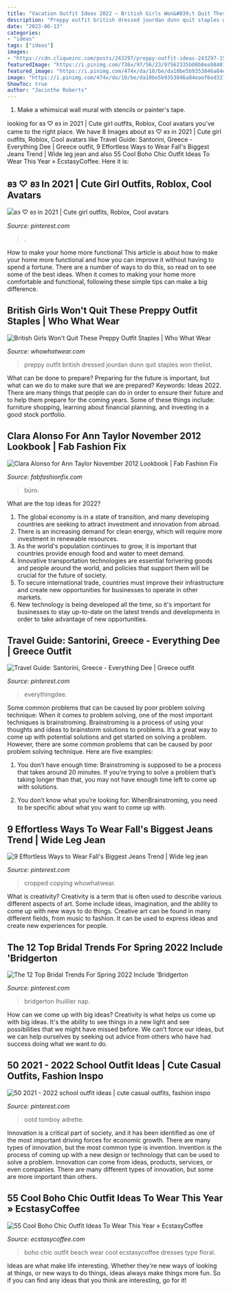 ```yaml
---
title: "Vacation Outfit Ideas 2022 ~ British Girls Won&#039;t Quit These Preppy Outfit Staples"
description: "Preppy outfit british dressed jourdan dunn quit staples won thelist"
date: "2023-06-13"
categories:
- "ideas"
tags: ["ideas"]
images:
- "https://cdn.cliqueinc.com/posts/243297/preppy-outfit-ideas-243297-1511982823530-image.700x0c.jpg"
featuredImage: "https://i.pinimg.com/736x/97/56/23/97562335b08b8ea984012278535ef8f6.jpg"
featured_image: "https://i.pinimg.com/474x/da/10/be/da10be5b9353846a84eaef6ed321433a.jpg"
image: "https://i.pinimg.com/474x/da/10/be/da10be5b9353846a84eaef6ed321433a.jpg"
ShowToc: true
author: "Jacinthe Roberts"
---
```



1. Make a whimsical wall mural with stencils or painter's tape.

	

		
looking for 𐐪𐑂 ♡ 𐐪𐑂 in 2021 | Cute girl outfits, Roblox, Cool avatars you've came to the right place. We have 8 Images about 𐐪𐑂 ♡ 𐐪𐑂 in 2021 | Cute girl outfits, Roblox, Cool avatars like Travel Guide: Santorini, Greece - Everything Dee | Greece outfit, 9 Effortless Ways to Wear Fall&#039;s Biggest Jeans Trend | Wide leg jean and also 55 Cool Boho Chic Outfit Ideas To Wear This Year » EcstasyCoffee. Here it is:
		
    
## 𐐪𐑂 ♡ 𐐪𐑂 In 2021 | Cute Girl Outfits, Roblox, Cool Avatars

<img loading=lazy src="https://i.pinimg.com/736x/a6/01/f1/a601f1415b8d8f86e308df84ef9c3441.jpg" onerror="this.onerror=null;this.src='https://tse1.mm.bing.net/th?id=OIP.qoTykx_ixXixtAce7AMoeAHaOT&amp;pid=15.1';" alt="𐐪𐑂 ♡ 𐐪𐑂 in 2021 | Cute girl outfits, Roblox, Cool avatars">

_Source: pinterest.com_

>. 

	

How to make your home more functional
This article is about how to make your home more functional and how you can improve it without having to spend a fortune. There are a number of ways to do this, so read on to see some of the best ideas. When it comes to making your home more comfortable and functional, following these simple tips can make a big difference.

    
## British Girls Won&#039;t Quit These Preppy Outfit Staples | Who What Wear

<img loading=lazy src="https://cdn.cliqueinc.com/posts/243297/preppy-outfit-ideas-243297-1511982823530-image.700x0c.jpg" onerror="this.onerror=null;this.src='https://tse3.mm.bing.net/th?id=OIP.yxRRGlqwqsnsMaT42nMXIwHaLH&amp;pid=15.1';" alt="British Girls Won&#039;t Quit These Preppy Outfit Staples | Who What Wear">

_Source: whowhatwear.com_

>preppy outfit british dressed jourdan dunn quit staples won thelist. 

	

What can be done to prepare?
Preparing for the future is important, but what can we do to make sure that we are prepared? Keywords: Ideas 2022. There are many things that people can do in order to ensure their future and to help them prepare for the coming years. Some of these things include: furniture shopping, learning about financial planning, and investing in a good stock portfolio.

    
## Clara Alonso For Ann Taylor November 2012 Lookbook | Fab Fashion Fix

<img loading=lazy src="https://fabfashionfix.com/wp-content/uploads/2012/12/Ann_Taylor_Nov_2012_LookBook_4.jpg" onerror="this.onerror=null;this.src='https://tse4.mm.bing.net/th?id=OIP.OTDcYhm9073-rKwjPPB7fgHaNr&amp;pid=15.1';" alt="Clara Alonso for Ann Taylor November 2012 Lookbook | Fab Fashion Fix">

_Source: fabfashionfix.com_

>büro. 

	

What are the top ideas for 2022?
1. The global economy is in a state of transition, and many developing countries are seeking to attract investment and innovation from abroad.
2. There is an increasing demand for clean energy, which will require more investment in renewable resources.
3. As the world's population continues to grow, it is important that countries provide enough food and water to meet demand.
4. Innovative transportation technologies are essential forivering goods and people around the world, and policies that support them will be crucial for the future of society.
5. To secure international trade, countries must improve their infrastructure and create new opportunities for businesses to operate in other markets.
6. New technology is being developed all the time, so it's important for businesses to stay up-to-date on the latest trends and developments in order to take advantage of new opportunities.

    
## Travel Guide: Santorini, Greece - Everything Dee | Greece Outfit

<img loading=lazy src="https://i.pinimg.com/736x/57/13/cc/5713cc9ea49b873e4335aa373eeffbc5.jpg" onerror="this.onerror=null;this.src='https://tse3.mm.bing.net/th?id=OIP.SiwOUdP_w7RgHxXyKQEX7wHaJ3&amp;pid=15.1';" alt="Travel Guide: Santorini, Greece - Everything Dee | Greece outfit">

_Source: pinterest.com_

>everythingdee. 

	

Some common problems that can be caused by poor problem solving technique:
When it comes to problem solving, one of the most important techniques is brainstroming. Brainstroming is a process of using your thoughts and ideas to brainstorm solutions to problems. It’s a great way to come up with potential solutions and get started on solving a problem. However, there are some common problems that can be caused by poor problem solving technique. Here are five examples:
1) You don’t have enough time: Brainstroming is supposed to be a process that takes around 20 minutes. If you’re trying to solve a problem that’s taking longer than that, you may not have enough time left to come up with solutions.

2) You don’t know what you’re looking for: WhenBrainstroming, you need to be specific about what you want to come up with.

    
## 9 Effortless Ways To Wear Fall&#039;s Biggest Jeans Trend | Wide Leg Jean

<img loading=lazy src="https://i.pinimg.com/736x/97/56/23/97562335b08b8ea984012278535ef8f6.jpg" onerror="this.onerror=null;this.src='https://tse1.mm.bing.net/th?id=OIP.YQoaX1Uvn9xHjPV8DUqtDwHaLG&amp;pid=15.1';" alt="9 Effortless Ways to Wear Fall&#039;s Biggest Jeans Trend | Wide leg jean">

_Source: pinterest.com_

>cropped copying whowhatwear. 

	

What is creativity?
Creativity is a term that is often used to describe various different aspects of art. Some include ideas, imagination, and the ability to come up with new ways to do things. Creative art can be found in many different fields, from music to fashion. It can be used to express ideas and create new experiences for people.

    
## The 12 Top Bridal Trends For Spring 2022 Include &#039;Bridgerton

<img loading=lazy src="https://i.pinimg.com/736x/25/35/e0/2535e0c46859cbe65cf1f789ba58826b.jpg" onerror="this.onerror=null;this.src='https://tse1.mm.bing.net/th?id=OIP.oXWOpa4jmctBprml42S8iQHaJ3&amp;pid=15.1';" alt="The 12 Top Bridal Trends For Spring 2022 Include &#039;Bridgerton">

_Source: pinterest.com_

>bridgerton lhuillier nap. 

	

How can we come up with big ideas?
Creativity is what helps us come up with big ideas. It's the ability to see things in a new light and see possibilities that we might have missed before. We can't force our ideas, but we can help ourselves by seeking out advice from others who have had success doing what we want to do.

    
## 50 2021 - 2022 School Outfit Ideas | Cute Casual Outfits, Fashion Inspo

<img loading=lazy src="https://i.pinimg.com/474x/da/10/be/da10be5b9353846a84eaef6ed321433a.jpg" onerror="this.onerror=null;this.src='https://tse3.mm.bing.net/th?id=OIP.UaLHZPjxlxvS4zr4nBKGjwAAAA&amp;pid=15.1';" alt="50 2021 - 2022 school outfit ideas | cute casual outfits, fashion inspo">

_Source: pinterest.com_

>ootd tomboy adrette. 

	

Innovation is a critical part of society, and it has been identified as one of the most important driving forces for economic growth. There are many types of innovation, but the most common type is invention. Invention is the process of coming up with a new design or technology that can be used to solve a problem. Innovation can come from ideas, products, services, or even companies. There are many different types of innovation, but some are more important than others.

    
## 55 Cool Boho Chic Outfit Ideas To Wear This Year » EcstasyCoffee

<img loading=lazy src="https://i0.wp.com/www.ecstasycoffee.com/wp-content/uploads/2016/11/Beach-Outfit13.jpg?resize=640%2C960" onerror="this.onerror=null;this.src='https://tse2.mm.bing.net/th?id=OIP.3jXbdiCZbQtrSvo5PcZXzQHaLH&amp;pid=15.1';" alt="55 Cool Boho Chic Outfit Ideas To Wear This Year » EcstasyCoffee">

_Source: ecstasycoffee.com_

>boho chic outfit beach wear cool ecstasycoffee dresses type floral. 

	

Ideas are what make life interesting. Whether they're new ways of looking at things, or new ways to do things, ideas always make things more fun. So if you can find any ideas that you think are interesting, go for it!

